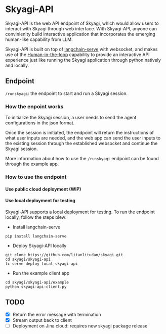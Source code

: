 # Skyagi-API

Skyagi-API is the web API endpoint of Skyagi, which would allow users to interact with Skyagi through web interface. With Skyagi-API, anyone can convinienlty build interactive application that incorporates the emerging human-like capability from LLM.

Skyagi-API is built on top of [langchain-serve](https://github.com/jina-ai/langchain-serve/tree/main) with websocket, and makes use of the [Human-in-the-loop](https://github.com/jina-ai/langchain-serve/tree/main/examples/websockets/hitl) capability to provide an interactive API experience just like running the Skyagi application through python natively and locally.

## Endpoint

`/runskyagi`: the endpoint to start and run a Skyagi session.

### How the enpoint works

To initialize the Skyagi session, a user needs to send the agent configurations in the json format.

Once the session is initiated, the endpoint will return the instructions of what user inputs are needed, and the web app can send the user inputs to the existing session through the established websocket and continue the Skyagi session.

More information about how to use the `/runskyagi` endpoint can be found through the example app.

### How to use the endpoint 

#### Use public cloud deployment (WIP)

#### Use local deployment for testing

Skyagi-API supports a local deployment for testing. To run the endpoint locally, follow the steps blew:
* Install langchain-serve
```
pip install langchain-serve
```
* Deploy Skyagi-API locally
```
git clone https://github.com/litanlitudan/skyagi.git
cd skyagi/skyagi-api
lc-serve deploy local skyagi-api
```
* Run the example client app
```
cd skyagi/skyagi-api/example
python skyagi-api-client.py
```

## TODO
- [X] Return the error message with termination
- [X] Stream output back to client
- [ ] Deployment on Jina cloud: requires new skyagi package release